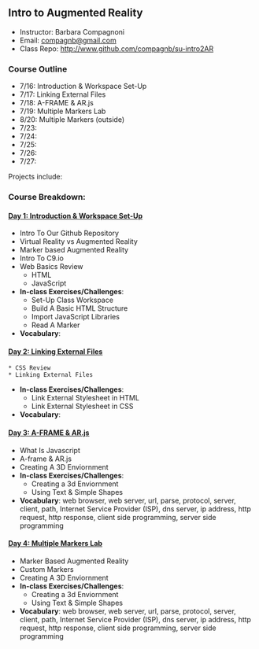 ## Intro to Augmented Reality
* Instructor: Barbara Compagnoni
* Email: compagnb@gmail.com
* Class Repo: http://www.github.com/compagnb/su-intro2AR

### Course Outline
* 7/16: Introduction & Workspace Set-Up
* 7/17: Linking External Files 
* 7/18: A-FRAME & AR.js
* 7/19: Multiple Markers Lab
* 8/20: Multiple Markers (outside)
* 7/23: 
* 7/24: 
* 7/25: 
* 7/26: 
* 7/27: 


Projects include: 

### Course Breakdown:

#### [Day 1: Introduction & Workspace Set-Up](notes/day1.md)
* Intro To Our Github Repository
* Virtual Reality vs Augmented Reality
* Marker based Augmented Reality
* Intro To C9.io
* Web Basics Review
    * HTML
    * JavaScript
* **In-class Exercises/Challenges**: 
    * Set-Up Class Workspace
    * Build A Basic HTML Structure
    * Import JavaScript Libraries
    * Read A Marker
* **Vocabulary**: 

#### [Day 2: Linking External Files ](notes/day2.md)
    * CSS Review
    * Linking External Files
* **In-class Exercises/Challenges**: 
    * Link External Stylesheet in HTML
    * Link External Stylesheet in CSS
* **Vocabulary**: 

#### [Day 3: A-FRAME & AR.js](notes/day3.md)
* What Is Javascript
* A-frame & AR.js
* Creating A 3D Enviornment
* **In-class Exercises/Challenges**: 
    * Creating a 3d Enviornment
    * Using Text & Simple Shapes
* **Vocabulary**: web browser, web server, url, parse, protocol, server, client, path, Internet Service Provider (ISP), dns server, ip address, http request, http response, client side programming, server side programming

#### [Day 4: Multiple Markers Lab](notes/day3.md)
* Marker Based Augmented Reality
* Custom Markers
* Creating A 3D Enviornment
* **In-class Exercises/Challenges**: 
    * Creating a 3d Enviornment
    * Using Text & Simple Shapes
* **Vocabulary**: web browser, web server, url, parse, protocol, server, client, path, Internet Service Provider (ISP), dns server, ip address, http request, http response, client side programming, server side programming
